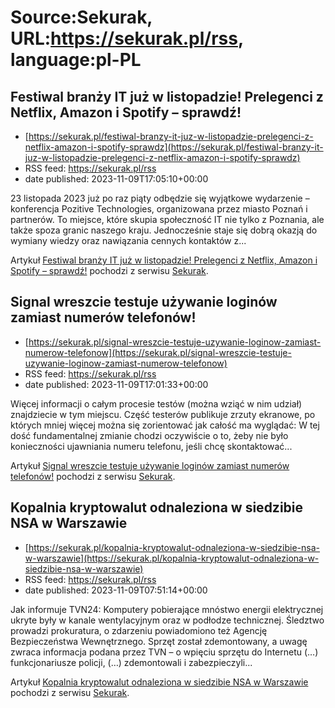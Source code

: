 # Source:Sekurak, URL:https://sekurak.pl/rss, language:pl-PL

## Festiwal branży IT już w listopadzie! Prelegenci z Netflix, Amazon i Spotify – sprawdź!
 - [https://sekurak.pl/festiwal-branzy-it-juz-w-listopadzie-prelegenci-z-netflix-amazon-i-spotify-sprawdz](https://sekurak.pl/festiwal-branzy-it-juz-w-listopadzie-prelegenci-z-netflix-amazon-i-spotify-sprawdz)
 - RSS feed: https://sekurak.pl/rss
 - date published: 2023-11-09T17:05:10+00:00

<p>23 listopada 2023 już po raz piąty odbędzie się wyjątkowe wydarzenie &#8211; konferencja Pozitive Technologies, organizowana przez miasto Poznań i partnerów. To miejsce, które skupia społeczność IT nie tylko z Poznania, ale także spoza granic naszego kraju. Jednocześnie staje się dobrą okazją do wymiany wiedzy oraz nawiązania cennych kontaktów z...</p>
<p>Artykuł <a href="https://sekurak.pl/festiwal-branzy-it-juz-w-listopadzie-prelegenci-z-netflix-amazon-i-spotify-sprawdz/" rel="nofollow">Festiwal branży IT już w listopadzie! Prelegenci z Netflix, Amazon i Spotify &#8211; sprawdź!</a> pochodzi z serwisu <a href="https://sekurak.pl" rel="nofollow">Sekurak</a>.</p>

## Signal wreszcie testuje używanie loginów zamiast numerów telefonów!
 - [https://sekurak.pl/signal-wreszcie-testuje-uzywanie-loginow-zamiast-numerow-telefonow](https://sekurak.pl/signal-wreszcie-testuje-uzywanie-loginow-zamiast-numerow-telefonow)
 - RSS feed: https://sekurak.pl/rss
 - date published: 2023-11-09T17:01:33+00:00

<p>Więcej informacji o całym procesie testów (można wziąć w nim udział) znajdziecie w tym miejscu. Część testerów publikuje zrzuty ekranowe, po których mniej więcej można się zorientować jak całość ma wyglądać: W tej dość fundamentalnej zmianie chodzi oczywiście o to, żeby nie było konieczności ujawniania numeru telefonu, jeśli chcę skontaktować...</p>
<p>Artykuł <a href="https://sekurak.pl/signal-wreszcie-testuje-uzywanie-loginow-zamiast-numerow-telefonow/" rel="nofollow">Signal wreszcie testuje używanie loginów zamiast numerów telefonów!</a> pochodzi z serwisu <a href="https://sekurak.pl" rel="nofollow">Sekurak</a>.</p>

## Kopalnia kryptowalut odnaleziona w siedzibie NSA w Warszawie
 - [https://sekurak.pl/kopalnia-kryptowalut-odnaleziona-w-siedzibie-nsa-w-warszawie](https://sekurak.pl/kopalnia-kryptowalut-odnaleziona-w-siedzibie-nsa-w-warszawie)
 - RSS feed: https://sekurak.pl/rss
 - date published: 2023-11-09T07:51:14+00:00

<p>Jak informuje TVN24: Komputery pobierające mnóstwo energii elektrycznej ukryte były w kanale wentylacyjnym oraz w podłodze technicznej. Śledztwo prowadzi prokuratura, o zdarzeniu powiadomiono też Agencję Bezpieczeństwa Wewnętrznego. Sprzęt został zdemontowany, a uwagę zwraca informacja podana przez TVN &#8211; o wpięciu sprzętu do Internetu (&#8230;) funkcjonariusze policji, (&#8230;) zdemontowali i zabezpieczyli...</p>
<p>Artykuł <a href="https://sekurak.pl/kopalnia-kryptowalut-odnaleziona-w-siedzibie-nsa-w-warszawie/" rel="nofollow">Kopalnia kryptowalut odnaleziona w siedzibie NSA w Warszawie</a> pochodzi z serwisu <a href="https://sekurak.pl" rel="nofollow">Sekurak</a>.</p>

